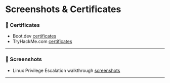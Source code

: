 # Screenshots & Certificates

### 📁 Certificates

- Boot.dev [certificates](../images/certificates/bootdev-certifications)
- TryHackMe.com [certificates](../images/certificates/tryhackme-certifications)


---

### 📁 Screenshots

- Linux Privilege Escalation walkthrough [screenshots](../images/screenshots/linux-privilege-escalation)

---